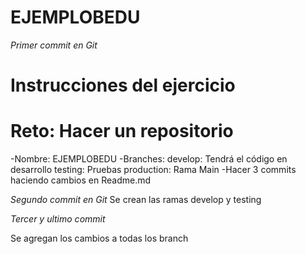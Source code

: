 # EJEMPLOBEDU
*Primer commit en Git*
# Instrucciones del ejercicio
# Reto: Hacer un repositorio
-Nombre: EJEMPLOBEDU
-Branches: 
	develop: Tendrá el código en desarrollo
	testing: Pruebas 
	production: Rama Main
-Hacer 3 commits haciendo cambios en Readme.md

*Segundo commit en Git*
Se crean las ramas develop y testing

*Tercer y ultimo commit*

Se agregan los cambios a todas los branch